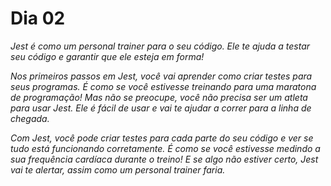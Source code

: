 # Dia 02

_Jest é como um personal trainer para o seu código. Ele te ajuda a testar seu código e garantir que ele esteja em forma!_

_Nos primeiros passos em Jest, você vai aprender como criar testes para seus programas. É como se você estivesse treinando para uma maratona de programação! Mas não se preocupe, você não precisa ser um atleta para usar Jest. Ele é fácil de usar e vai te ajudar a correr para a linha de chegada._

_Com Jest, você pode criar testes para cada parte do seu código e ver se tudo está funcionando corretamente. É como se você estivesse medindo a sua frequência cardíaca durante o treino! E se algo não estiver certo, Jest vai te alertar, assim como um personal trainer faria._